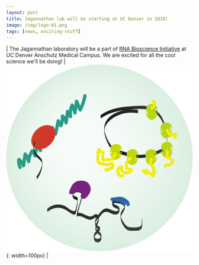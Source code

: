 ```yaml
---
layout: post
title: Jagannathan lab will be starting at UC Denver in 2018!
image: /img/logo-01.png
tags: [news, exciting-stuff]
---
```


| The Jagannathan laboratory will be a part of [RNA Bioscience Initiative](rnabio.co) at UC Denver Anschutz Medical Campus. We are excited for all the cool science we'll be doing! | ![](/img/logo-01.png){: width=100px} |
